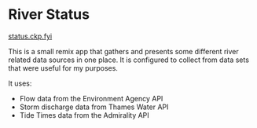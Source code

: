 # River Status

[status.ckp.fyi](https://status.ckp.fyi)

This is a small remix app that gathers and presents some different river related data sources in one place.
It is configured to collect from data sets that were useful for my purposes.

It uses:
* Flow data from the Environment Agency API
* Storm discharge data from Thames Water API
* Tide Times data from the Admirality API